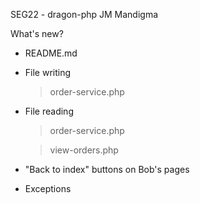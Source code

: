 SEG22 - dragon-php
JM Mandigma

What's new?
- README.md
- File writing
  > order-service.php
- File reading
  > order-service.php
  
  > view-orders.php
- "Back to index" buttons on Bob's pages
- Exceptions
